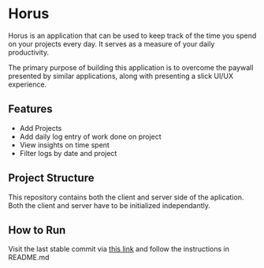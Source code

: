 # Horus

Horus is an application that can be used to keep track of the time you spend on your projects every day. It serves as a measure of your daily productivity. 

The primary purpose of building this application is to overcome the paywall presented by similar applications, along with presenting a slick UI/UX experience. 

## Features

- Add Projects
- Add daily log entry of work done on project
- View insights on time spent
- Filter logs by date and project

## Project Structure

This repository contains both the client and server side of the aplication. Both the client and server have to be initialized independantly.

## How to Run

Visit the last stable commit via [this link](https://github.com/JDPrabasha/time-tracker/tree/08865eb13b8647eeb6bc8ed028203d822dd0cda8) and follow the instructions in README.md
